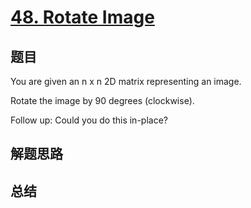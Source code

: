 # [48. Rotate Image](https://leetcode.com/problems/rotate-image/)

## 题目
You are given an n x n 2D matrix representing an image.

Rotate the image by 90 degrees (clockwise).

Follow up:
Could you do this in-place?

## 解题思路


## 总结


